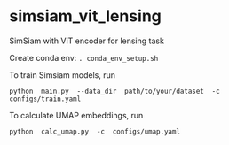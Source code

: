 # simsiam_vit_lensing
SimSiam with ViT encoder for lensing task


Create conda env:  ```. conda_env_setup.sh```


To train Simsiam models, run  
```
python  main.py  --data_dir  path/to/your/dataset  -c  configs/train.yaml
```


To calculate UMAP embeddings, run
```
python  calc_umap.py  -c  configs/umap.yaml
```